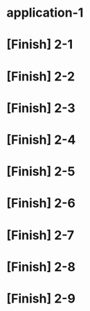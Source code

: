 # application-1
# [Finish] 2-1
# [Finish] 2-2
# [Finish] 2-3
# [Finish] 2-4
# [Finish] 2-5
# [Finish] 2-6
# [Finish] 2-7
# [Finish] 2-8
# [Finish] 2-9
